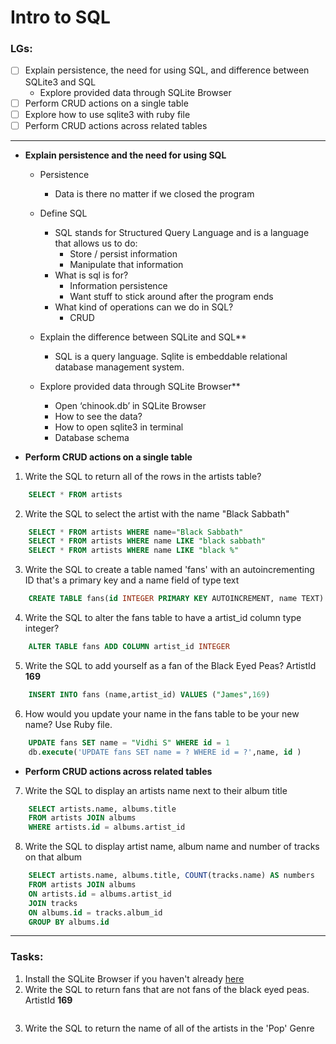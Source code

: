 # Intro to SQL

### LGs:
- [ ] Explain persistence, the need for using SQL, and difference between SQLite3 and SQL
    * Explore provided data through SQLite Browser
- [ ] Perform CRUD actions on a single table
- [ ] Explore how to use sqlite3 with ruby file
- [ ] Perform CRUD actions across related tables

---
* **Explain persistence and the need for using SQL**
    * Persistence
        * Data is there no matter if we closed the program
    * Define SQL
        * SQL stands for Structured Query Language and is a language that allows us to do:
            * Store / persist information
            * Manipulate that information
        * What is sql is for?
            * Information persistence
            * Want stuff to stick around after the program ends
        * What kind of operations can we do in SQL?
            * CRUD
    * Explain the difference between SQLite and SQL**
        * SQL is a query language. Sqlite is embeddable relational database management system.
 
    * Explore provided data through SQLite Browser**
        * Open ‘chinook.db’ in SQLite Browser
        * How to see the data?
        * How to open sqlite3 in terminal
        * Database schema
    
* **Perform CRUD actions on a single table**
1. Write the SQL to return all of the rows in the artists table?

```SQL
    SELECT * FROM artists
```

2. Write the SQL to select the artist with the name "Black Sabbath"

```SQL
    SELECT * FROM artists WHERE name="Black Sabbath"
    SELECT * FROM artists WHERE name LIKE "black sabbath"
    SELECT * FROM artists WHERE name LIKE "black %"
```

3. Write the SQL to create a table named 'fans' with an autoincrementing ID that's a primary key and a name field of type text

```sql
    CREATE TABLE fans(id INTEGER PRIMARY KEY AUTOINCREMENT, name TEXT)
```

4. Write the SQL to alter the fans table to have a artist_id column type integer?

```sql
    ALTER TABLE fans ADD COLUMN artist_id INTEGER
```

5. Write the SQL to add yourself as a fan of the Black Eyed Peas? ArtistId **169**

```sql
    INSERT INTO fans (name,artist_id) VALUES ("James",169)
```

6. How would you update your name in the fans table to be your new name? Use Ruby file.

```sql
    UPDATE fans SET name = "Vidhi S" WHERE id = 1
    db.execute('UPDATE fans SET name = ? WHERE id = ?',name, id )
```

* **Perform CRUD actions across related tables**
7. Write the SQL to display an artists name next to their album title

```sql
    SELECT artists.name, albums.title 
    FROM artists JOIN albums
    WHERE artists.id = albums.artist_id
```

8. Write the SQL to display artist name, album name and number of tracks on that album

```sql
    SELECT artists.name, albums.title, COUNT(tracks.name) AS numbers
    FROM artists JOIN albums
    ON artists.id = albums.artist_id
    JOIN tracks
    ON albums.id = tracks.album_id
    GROUP BY albums.id
```

---
### Tasks:

1. Install the SQLite Browser if you haven't already [here](http://sqlitebrowser.org/)
2. Write the SQL to return fans that are not fans of the black eyed peas. ArtistId **169**

```sql

```
3. Write the SQL to return the name of all of the artists in the 'Pop' Genre

```sql

```